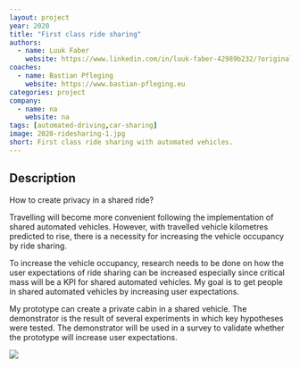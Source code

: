 ```yaml
---
layout: project
year: 2020
title: "First class ride sharing"
authors:
  - name: Luuk Faber
    website: https://www.linkedin.com/in/luuk-faber-42989b232/?originalSubdomain=nl
coaches:
  - name: Bastian Pfleging
    website: https://www.bastian-pfleging.eu
categories: project
company:
  - name: na
    website: na
tags: [automated-driving,car-sharing]
image: 2020-ridesharing-1.jpg
short: First class ride sharing with automated vehicles.
---
```


## Description
How to create privacy in a shared ride?

Travelling will become more convenient following the implementation of shared automated vehicles. However, with travelled vehicle kilometres predicted to rise, there is a necessity for increasing the vehicle occupancy by ride sharing.

To increase the vehicle occupancy, research needs to be done on how the user expectations of ride sharing can be increased especially since critical mass will be a KPI for shared automated vehicles. My goal is to get people in shared automated vehicles by increasing user expectations.

My prototype can create a private cabin in a shared vehicle. The demonstrator is the result of several experiments in which key hypotheses were tested. The demonstrator will be used in a survey to validate whether the prototype will increase user expectations.

<div class="project-image">
  <img src="/assets/img/2020-ridesharing-2.jpg">
</div>
